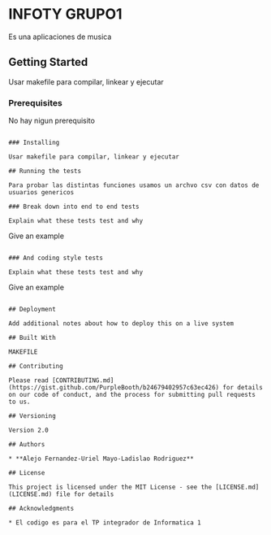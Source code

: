 # INFOTY GRUPO1

Es una aplicaciones de musica

## Getting Started

Usar makefile para compilar, linkear y ejecutar

### Prerequisites

No hay nigun prerequisito
```

### Installing

Usar makefile para compilar, linkear y ejecutar

## Running the tests

Para probar las distintas funciones usamos un archvo csv con datos de usuarios genericos

### Break down into end to end tests

Explain what these tests test and why

```
Give an example
```

### And coding style tests

Explain what these tests test and why

```
Give an example
```

## Deployment

Add additional notes about how to deploy this on a live system

## Built With

MAKEFILE

## Contributing

Please read [CONTRIBUTING.md](https://gist.github.com/PurpleBooth/b24679402957c63ec426) for details on our code of conduct, and the process for submitting pull requests to us.

## Versioning

Version 2.0

## Authors

* **Alejo Fernandez-Uriel Mayo-Ladislao Rodriguez** 

## License

This project is licensed under the MIT License - see the [LICENSE.md](LICENSE.md) file for details

## Acknowledgments

* El codigo es para el TP integrador de Informatica 1
